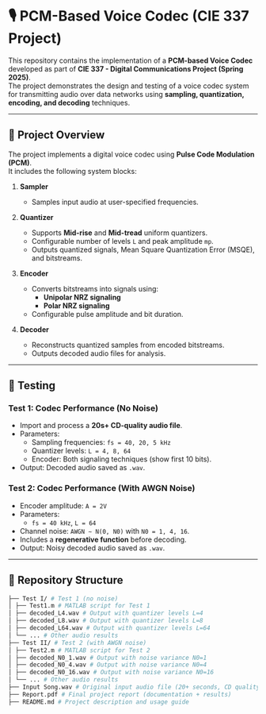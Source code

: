 # 🎙️ PCM-Based Voice Codec (CIE 337 Project)

This repository contains the implementation of a **PCM-based Voice Codec** developed as part of **CIE 337 - Digital Communications Project (Spring 2025)**.  
The project demonstrates the design and testing of a voice codec system for transmitting audio over data networks using **sampling, quantization, encoding, and decoding** techniques.

---

## 📌 Project Overview
The project implements a digital voice codec using **Pulse Code Modulation (PCM)**.  
It includes the following system blocks:

1. **Sampler**  
   - Samples input audio at user-specified frequencies.  

2. **Quantizer**  
   - Supports **Mid-rise** and **Mid-tread** uniform quantizers.  
   - Configurable number of levels `L` and peak amplitude `mp`.  
   - Outputs quantized signals, Mean Square Quantization Error (MSQE), and bitstreams.  

3. **Encoder**  
   - Converts bitstreams into signals using:  
     - **Unipolar NRZ signaling**  
     - **Polar NRZ signaling**  
   - Configurable pulse amplitude and bit duration.  

4. **Decoder**  
   - Reconstructs quantized samples from encoded bitstreams.  
   - Outputs decoded audio files for analysis.

---

## 🧪 Testing

### **Test 1: Codec Performance (No Noise)**
- Import and process a **20s+ CD-quality audio file**.  
- Parameters:  
  - Sampling frequencies: `fs = 40, 20, 5 kHz`  
  - Quantizer levels: `L = 4, 8, 64`  
  - Encoder: Both signaling techniques (show first 10 bits).  
- Output: Decoded audio saved as `.wav`.

### **Test 2: Codec Performance (With AWGN Noise)**
- Encoder amplitude: `A = 2V`  
- Parameters:  
  - `fs = 40 kHz`, `L = 64`  
- Channel noise: `AWGN ∼ N(0, N0)` with `N0 = 1, 4, 16`.  
- Includes a **regenerative function** before decoding.  
- Output: Noisy decoded audio saved as `.wav`.

---

## 📂 Repository Structure


```bash
├── Test I/ # Test 1 (no noise)
│ ├── Test1.m # MATLAB script for Test 1
│ ├── decoded_L4.wav # Output with quantizer levels L=4
│ ├── decoded_L8.wav # Output with quantizer levels L=8
│ ├── decoded_L64.wav # Output with quantizer levels L=64
│ └── ... # Other audio results
├── Test II/ # Test 2 (with AWGN noise)
│ ├── Test2.m # MATLAB script for Test 2
│ ├── decoded_N0_1.wav # Output with noise variance N0=1
│ ├── decoded_N0_4.wav # Output with noise variance N0=4
│ ├── decoded_N0_16.wav # Output with noise variance N0=16
│ └── ... # Other audio results
├── Input Song.wav # Original input audio file (20+ seconds, CD quality)
├── Report.pdf # Final project report (documentation + results)
├── README.md # Project description and usage guide

